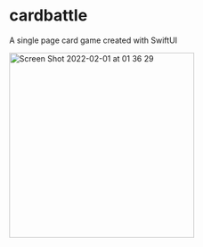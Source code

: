 # cardbattle
A single page card game created with SwiftUI

<img width="332" alt="Screen Shot 2022-02-01 at 01 36 29" src="https://user-images.githubusercontent.com/18175710/151884639-706d75ea-186b-43a4-9624-08bd2abbe3fc.png">
